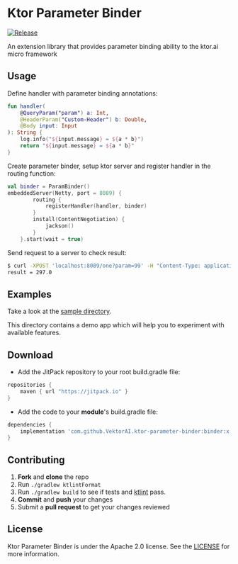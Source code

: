 # Ktor Parameter Binder
[![Release](https://jitpack.io/v/VektorAI/ktor-parameter-binder.svg)](https://jitpack.io/#VektorAI/ktor-parameter-binder)

An extension library that provides parameter binding ability to the ktor.ai micro framework

## Usage

Define handler with parameter binding annotations:
```kotlin
fun handler(
    @QueryParam("param") a: Int,
    @HeaderParam("Custom-Header") b: Double,
    @Body input: Input
): String {
    log.info("${input.message} = ${a * b}")
    return "${input.message} = ${a * b}"
}
```

Create parameter binder, setup ktor server and register handler in the routing function:
```kotlin
val binder = ParamBinder()
embeddedServer(Netty, port = 8089) {
        routing {
            registerHandler(handler, binder)
        }
        install(ContentNegotiation) {
            jackson()
        }
    }.start(wait = true)
```
Send request to a server to check result:
```bash
$ curl -XPOST 'localhost:8089/one?param=99' -H "Content-Type: application/json" -d '{"message":"result"}' -H "Custom-Header: 3"
result = 297.0
```

## Examples
Take a look at the [sample directory](https://github.com/VektorAI/ktor-parameter-binder/tree/master/samples).

This directory contains a demo app which will help you to experiment with available features.

## Download
+ Add the JitPack repository to your root build.gradle file:

```gradle
repositories {
    maven { url "https://jitpack.io" }
}
```

+ Add the code to your **module**'s build.gradle file:

```gradle
dependencies {
    implementation 'com.github.VektorAI.ktor-parameter-binder:binder:x.y.z'
}
```

## Contributing

1. **Fork** and **clone** the repo
2. Run `./gradlew ktlintFormat`
3. Run `./gradlew build` to see if tests and [ktlint](https://github.com/pinterest/ktlint) pass.
4. **Commit** and **push** your changes
5. Submit a **pull request** to get your changes reviewed

## License
Ktor Parameter Binder is under the Apache 2.0 license. See the [LICENSE](LICENSE) for more information.